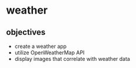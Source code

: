 # weather 
  
## objectives  
* create a weather app  
* utilize OpenWeatherMap API  
* display images that correlate with weather data  